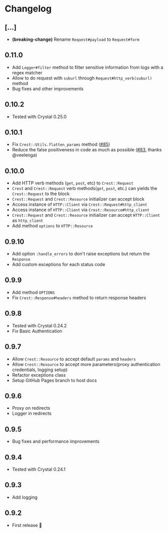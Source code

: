 # Changelog

## [...]

* **(breaking-change)** Rename `Request#payload` to `Request#form`

## 0.11.0

* Add `Logger#filter` method to filter sensitive information from logs with a regex matcher
* Allow to do request with `suburl` through `Request#http_verb(suburl)` method
* Bug fixes and other improvements

## 0.10.2

* Tested with Crystal 0.25.0

## 0.10.1

* Fix `Crest::Utils.flatten_params` method ([#85](https://github.com/mamantoha/crest/pull/85))
* Reduce the false positiveness in code as much as possible ([#83](https://github.com/mamantoha/crest/pull/83), thanks @veelenga)

## 0.10.0

* Add HTTP verb methods (`get`, `post`, etc) to `Crest::Request`
* `Crest` and `Crest::Request` verb methods(`get`, `post`, etc.) can yields the `Crest::Request` to the block
* `Crest::Request` and `Crest::Resource` initializer can accept block
* Access instance of `HTTP::Client` via `Crest::Request#http_client`
* Access instance of `HTTP::Client` via `Crest::Resource#http_client`
* `Crest::Request` and `Crest::Resource` initializer can accept `HTTP::Client` as `http_client`
* Add method `options` to `HTTP::Resource`

## 0.9.10

* Add option `:handle_errors` to don't raise exceptions but return the `Response`
* Add custom exceptions for each status code

## 0.9.9

* Add method `OPTIONS`
* Fix `Crest::Response#headers` method to return response headers

## 0.9.8

* Tested with Crystal 0.24.2
* Fix Basic Authentication

## 0.9.7

* Allow `Crest::Resource` to accept default `params` and `headers`
* Allow `Crest::Resource` to accept more parameters(proxy authentication credentials, logging setup)
* Refactor exceptions class
* Setup GitHub Pages branch to host docs

## 0.9.6

* Proxy on redirects
* Logger in redirects

## 0.9.5

* Bug fixes and performance improvements

## 0.9.4

* Tested with Crystal 0.24.1

## 0.9.3

* Add logging

## 0.9.2

* First release :tada:
